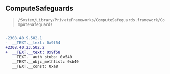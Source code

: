 ## ComputeSafeguards

> `/System/Library/PrivateFrameworks/ComputeSafeguards.framework/ComputeSafeguards`

```diff

-2308.40.9.502.1
-  __TEXT.__text: 0x9f54
+2308.40.23.502.2
+  __TEXT.__text: 0x9f58
   __TEXT.__auth_stubs: 0x540
   __TEXT.__objc_methlist: 0xb40
   __TEXT.__const: 0xa8

```
